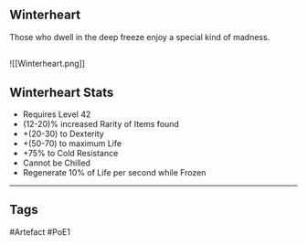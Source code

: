 ## Winterheart
Those who dwell in the deep freeze
enjoy a special kind of madness.
##
![[Winterheart.png]]
## Winterheart Stats
- Requires Level 42
- (12-20)% increased Rarity of Items found
- +(20-30) to Dexterity
- +(50-70) to maximum Life
- +75% to Cold Resistance
- Cannot be Chilled
- Regenerate 10% of Life per second while Frozen


---
## Tags
#Artefact
#PoE1